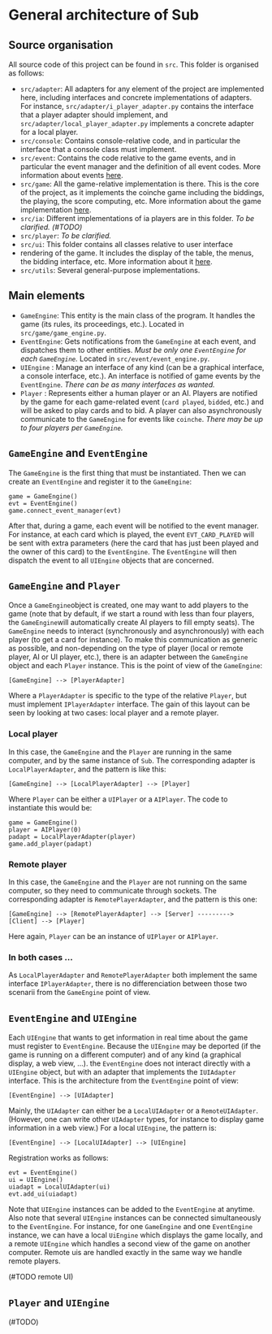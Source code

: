 # General architecture of Sub


## Source organisation

All source code of this project can be found in `src`. This folder is organised
as follows:
* `src/adapter`: All adapters for any element of the project are implemented
here, including interfaces and concrete implementations of adapters. For
instance, `src/adapter/i_player_adapter.py` contains the interface that a player
adapter should implement, and `src/adapter/local_player_adapter.py` implements a
concrete adapter for a local player.
* `src/console`: Contains console-relative code, and in particular the
interface that a console class must implement.
* `src/event`: Contains the code relative to the game events, and in particular
the event manager and the definition of all event codes. More information about
events [here](event.md).
* `src/game`: All the game-relative implementation is there. This is the core of
the project, as it implements the coinche game including the biddings, the
playing, the score computing, etc. More information about the game
implementation [here](game.md).
* `src/ia`: Different implementations of ia players are in this folder. *To be
clarified. (#TODO)*
* `src/player`: *To be clarified.* 
* `src/ui`: This folder contains all classes relative to user interface
* rendering of the game. It includes the display of the table, the menus, the
bidding interface, etc. More information about it [here](ui.md).
* `src/utils`: Several general-purpose implementations. 


## Main elements

* `GameEngine`: This entity is the main class of the program. It handles the
game (its rules, its proceedings, etc.). Located in `src/game/game_engine.py`. 
* `EventEngine`: Gets notifications from the `GameEngine` at each event, and dispatches them to other entities.
                    *Must be only one `EventEngine` for each `GameEngine`.*
                    Located in `src/event/event_engine.py`.
* `UIEngine` : Manage an interface of any kind (can be a graphical interface, a console interface, etc.). An interface is notified of game events
                    by the `EventEngine`. *There can be as many interfaces as wanted.*
* `Player` : Represents either a human player or an AI. Players are notified by the game for each game-related event (`card played`, `bidded`, etc.)
                and will be asked to play cards and to bid. A player can also asynchronously communicate to the `GameEngine` for events like `coinche`.
                *There may be up to four players per `GameEngine`.*


## `GameEngine` and `EventEngine`

The `GameEngine` is the first thing that must be instantiated. Then we can create an `EventEngine` and register it to the `GameEngine`:
```
game = GameEngine()
evt = EventEngine()
game.connect_event_manager(evt)
```

After that, during a game, each event will be notified to the event manager. For instance, at each card which is played, 
the event `EVT_CARD_PLAYED` will be sent with extra parameters (here the card that has just been played and the owner
of this card) to the `EventEngine`. The `EventEngine` will then dispatch the event to all `UIEngine` objects that 
are concerned.


## `GameEngine` and `Player`

Once a `GameEngine`object is created, one may want to add players to the game (note that by default, if we start a round 
with less than four players, the `GameEngine`will automatically create AI players to fill empty seats).
The `GameEngine` needs to interact (synchronously and asynchronously) with each player (to get a card for instance). 
To make this communication as generic as possible, and non-depending on the type of player (local or remote player, AI or UI player, etc.), 
there is an adapter between the `GameEngine` object and each `Player` instance. This is the point of view of the `GameEngine`:

```
[GameEngine] --> [PlayerAdapter]
```

Where a `PlayerAdapter` is specific to the type of the relative `Player`, but must implement `IPlayerAdapter` interface.
The gain of this layout can be seen by looking at two cases: local player and a remote player.

### Local player
In this case, the `GameEngine` and the `Player` are running in the same computer, and by the same instance of `Sub`.
The corresponding adapter is `LocalPlayerAdapter`, and the pattern is like this:

```
[GameEngine] --> [LocalPlayerAdapter] --> [Player]
```

Where `Player` can be either a `UIPlayer` or a `AIPlayer`. The code to instantiate this would be:
```
game = GameEngine()
player = AIPlayer(0) 
padapt = LocalPlayerAdapter(player) 
game.add_player(padapt)
```

### Remote player
In this case, the `GameEngine` and the `Player` are not running on the same computer, so they need to communicate through sockets.
The corresponding adapter is `RemotePlayerAdapter`, and the pattern is this one:

```
[GameEngine] --> [RemotePlayerAdapter] --> [Server] ---------> [Client] --> [Player]
```
Here again, `Player` can be an instance of `UIPlayer` or `AIPlayer`.


### In both cases ...
As `LocalPlayerAdapter` and `RemotePlayerAdapter` both implement the same interface `IPlayerAdapter`, there is no differenciation
between those two scenarii from the `GameEngine` point of view.


## `EventEngine` and `UIEngine`

Each `UIEngine` that wants to get information in real time about the game must register to `EventEngine`. Because
the `UIEngine` may be deported (if the game is running on a different computer) and of any kind
(a graphical display, a web view, ...). the `EventEngine` does not 
interact directly with a `UIEngine` object, but with an adapter that implements the `IUIAdapter` interface.
This is the architecture from the `EventEngine` point of view:

```
[EventEngine] --> [UIAdapter]
```

Mainly, the `UIAdapter` can either be a `LocalUIAdapter` or a `RemoteUIAdapter`. (However, one can write other 
`UIAdapter` types, for instance to display game information in a web view.) For a local `UIEngine`, the pattern
is:
```
[EventEngine] --> [LocalUIAdapter] --> [UIEngine]
```

Registration works as follows:
```
evt = EventEngine()
ui = UIEngine()
uiadapt = LocalUIAdapter(ui)
evt.add_ui(uiadapt)
```

Note that `UIEngine` instances can be added to the `EventEngine` at anytime. Also note that several 
`UIEngine` instances can be connected simultaneously to the `EventEngine`. For instance, for one `GameEngine`
and one `EventEngine` instance, we can have a local `UiEngine` which displays the game locally, and a
remote `UIEngine` which handles a second view of the game on another computer. Remote uis are handled
exactly in the same way we handle remote players. 

(#TODO remote UI)

## `Player` and `UIEngine`

(#TODO)
